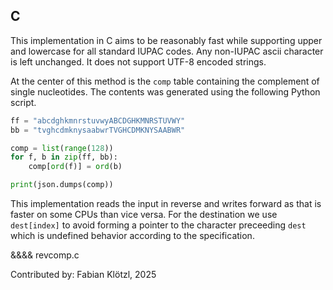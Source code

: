 ## C

This implementation in C aims to be reasonably fast while supporting upper and lowercase for all standard IUPAC codes. Any non-IUPAC ascii character is left unchanged. It does not support UTF-8 encoded strings.

At the center of this method is the `comp` table containing the complement of single nucleotides. The contents was generated using the following Python script.

```Python
ff = "abcdghkmnrstuvwyABCDGHKMNRSTUVWY"
bb = "tvghcdmknysaabwrTVGHCDMKNYSAABWR"

comp = list(range(128))
for f, b in zip(ff, bb):
	comp[ord(f)] = ord(b)

print(json.dumps(comp))
```

This implementation reads the input in reverse and writes forward as that is faster on some CPUs than vice versa. For the destination we use `dest[index]` to avoid forming a pointer to the character preceeding `dest` which is undefined behavior according to the specification.

&&&& revcomp.c

Contributed by: Fabian Klötzl, 2025

